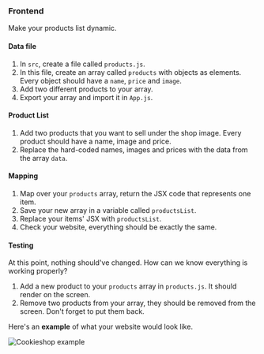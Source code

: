 ### Frontend

Make your products list dynamic.

#### Data file

1. In `src`, create a file called `products.js`.
2. In this file, create an array called `products` with objects as elements. Every object should have a `name`, `price` and `image`.
3. Add two different products to your array.
4. Export your array and import it in `App.js`.

#### Product List

1. Add two products that you want to sell under the shop image. Every product should have a name, image and price.
2. Replace the hard-coded names, images and prices with the data from the array `data`.

#### Mapping

1. Map over your `products` array, return the JSX code that represents one item.
2. Save your new array in a variable called `productsList`.
3. Replace your items' JSX with `productsList`.
4. Check your website, everything should be exactly the same.

#### Testing

At this point, nothing should've changed. How can we know everything is working properly?

1. Add a new product to your `products` array in `products.js`. It should render on the screen.
2. Remove two products from your array, they should be removed from the screen. Don't forget to put them back.

Here's an **example** of what your website would look like.

![Cookieshop example](https://user-images.githubusercontent.com/8784343/149667768-e0dfbcc4-c963-4e75-8a55-f8169f32711a.png)
